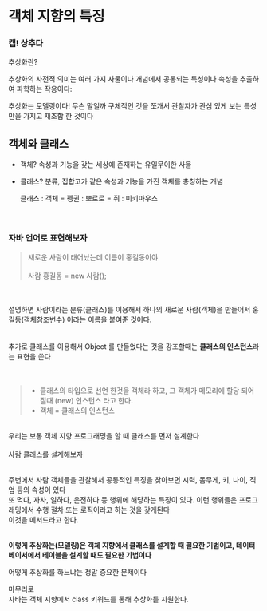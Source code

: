 # 객체 지향의 특징
### 캡! 상추다

추상화란?

추상화의 사전적 의미는 여러 가지 사물이나 개념에서 공통되는 특성이나 속성을 추출하여 파학하는 작용이다:

추상화는 모델링이다!
무슨 말일까
구체적인 것을 쪼개서 관찰자가 관심 있게 보는 특성만을 가지고 재조합 한 것이다  <br/>

  
## 객체와 클래스
- 객체? 속성과 기능을 갖는 세상에 존재하는 유일무이한 사물
- 클래스? 분류, 집합고가 같은 속성과 기능을 가진 객체를 총칭하는 개념

  클래스 : 객체 = 펭귄 : 뽀로로 = 쥐 : 미키마우스<br/><br/><br/>

### 자바 언어로 표현해보자  <br/>
> 새로운 사람이 태어났는데 이름이 홍길동이야<br/><br/>
> 사람 홍길동 = new 사람();<br/>

<br/><br/>설명하면 사람이라는 분류(클래스)를 이용해서 하나의 새로운 사람(객체)을 만들어서 홍길동(객체참조변수) 이라는 이름을 붙여준 것이다.<br/><br/><br/>
추가로 클래스를 이용해서 Object 를 만들었다는 것을 강조할때는 **클래스의 인스턴스**라는 표현을 쓴다
<br/><br/><br/>

> * 클래스의 타입으로 선언 한것을 객체라 하고, 그 객체가 메모리에 할당 되어질때 (new) 인스턴스 라고 한다.
> * 객체 = 클래스의 인스턴스

<br/>
우리는 보통 객체 지향 프로그래밍을 할 때 클래스를 먼저 설계한다<br/><br/>
사람 클래스를 설계해보자</br><br/>

주변에서 사람 객체들을 관찰해서 공통적인 특징을 찾아보면 시력, 몸무게, 키, 나이, 직업 등의 속성이 있다<br/>
또 먹다, 자사, 일하다, 운전하다 등 행위에 해당하는 특징이 있다. 이런 행위들은 프로그래밍에서 수행 절차 또는 로직이라고 하는 것을 갖게된다<br/>
이것을 메서드라고 한다.<br/><br/>

**이렇게 추상화는(모델링)은 객체 지향에서 클래스를 설계할 때 필요한 기법이고, 데이터베이서에서 테이블을 설계할 때도 필요한 기법이다**<br/>

어떻게 추상화를 하느냐는 정말 중요한 문제이다<br/>

마무리로<br/>
자바는 객체 지향에서 class 키워드를 통해 추상화를 지원한다.
